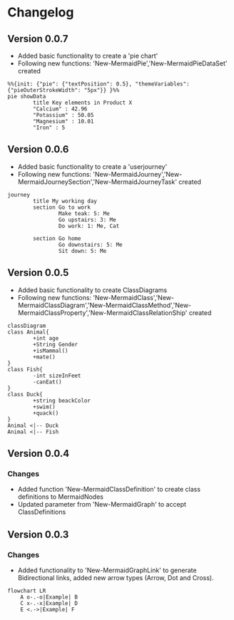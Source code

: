 # Changelog

## Version 0.0.7

- Added basic functionality to create a 'pie chart'
- Following new functions: 'New-MermaidPie','New-MermaidPieDataSet' created

```mermaid
%%{init: {"pie": {"textPosition": 0.5}, "themeVariables": {"pieOuterStrokeWidth": "5px"}} }%%
pie showData
        title Key elements in Product X
        "Calcium" : 42.96
        "Potassium" : 50.05
        "Magnesium" : 10.01
        "Iron" : 5

```

## Version 0.0.6

- Added basic functionality to create a 'userjourney'
- Following new functions: 'New-MermaidJourney','New-MermaidJourneySection','New-MermaidJourneyTask' created

```mermaid
journey
        title My working day
        section Go to work
                Make teak: 5: Me
                Go upstairs: 3: Me
                Do work: 1: Me, Cat

        section Go home
                Go downstairs: 5: Me
                Sit down: 5: Me
```

## Version 0.0.5

- Added basic functionality to create ClassDiagrams
- Following new functions: 'New-MermaidClass','New-MermaidClassDiagram','New-MermaidClassMethod','New-MermaidClassProperty','New-MermaidClassRelationShip' created

```mermaid
classDiagram
class Animal{
        +int age
        +String Gender
        +isMammal()
        +mate()
}
class Fish{
        -int sizeInFeet
        -canEat()
}
class Duck{
        +string beackColor
        +swim()
        +quack()
}
Animal <|-- Duck
Animal <|-- Fish
```

## Version 0.0.4

### Changes

- Added function 'New-MermaidClassDefinition' to create class definitions to MermaidNodes
- Updated parameter from 'New-MermaidGraph' to accept ClassDefinitions
  
## Version 0.0.3

### Changes

- Added functionality to 'New-MermaidGraphLink' to generate Bidirectional links, added new arrow types (Arrow, Dot and Cross).
  
```mermaid
flowchart LR
    A o-.-o|Example| B
    C x-.-x|Example| D
    E <.->|Example| F
```
